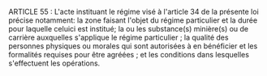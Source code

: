 ARTICLE 55 : L'acte instituant le régime visé à l'article 34 de la
présente loi précise notamment:
la zone faisant l'objet du régime particulier et la durée pour
laquelle celuici est institué;
la ou les substance(s) minière(s) ou de carrière auxquelles s'applique
le régime particulier ;
la qualité des personnes physiques ou morales qui sont autorisées à en
bénéficier et les formalités requises pour être agréées ;
et les conditions dans lesquelles s'effectuent les opérations.
